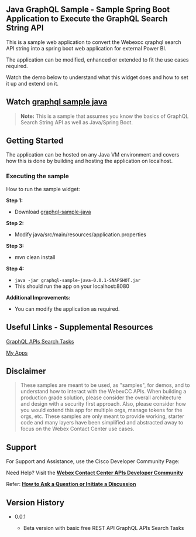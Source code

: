 ## Java GraphQL Sample - Sample Spring Boot Application to Execute the GraphQL Search String API

This is a sample web application to convert the Webexcc qraphql search API string into a spring boot web application for external Power BI.

The application can be modified, enhanced or extended to fit the use cases required.

Watch the demo below to understand what this widget does and how to set it up and extend on it.

## Watch [graphql sample java](https://app.vidcast.io/share/6fd7cd09-7930-488c-9f02-0baa13f1d0e3)

> **Note:** This is a sample that assumes you know the basics of GraphQL Search String API as well as Java/Spring Boot.

## Getting Started

The application can be hosted on any Java VM environment and covers how this is done by building and hosting the application on localhost.

### Executing the sample

How to run the sample widget:

**Step 1:**

- Download [graphql-sample-java](https://github.com/CiscoDevNet/webex-contact-center-api-samples/graphql-sample-java)

**Step 2:**

- Modify java/src/main/resources/application.properties

**Step 3:**

- mvn clean install

**Step 4:**

- `java -jar graphql-sample-java-0.0.1-SNAPSHOT.jar`
- This should run the app on your localhost:8080


**Additional Improvements:**

- You can modify the application as required.

## Useful Links - Supplemental Resources

[GraphQL APIs Search Tasks](https://developer.webex-cx.com/documentation/search/v1/search-tasks) 

[My Apps](https://developer.webex-cx.com/my-apps)

## Disclaimer

> These samples are meant to be used, as "samples", for demos, and to understand how to interact with the WebexCC APIs.
> When building a production grade solution, please consider the overall architecture and design with a security first approach.
> Also, please consider how you would extend this app for multiple orgs, manage tokens for the orgs, etc.
> These samples are only meant to provide working, starter code and many layers have been simplified and abstracted away to focus on the Webex Contact Center use cases.

## Support

For Support and Assistance, use the Cisco Developer Community Page:

Need Help? Visit the **[Webex Contact Center APIs Developer Community](https://community.cisco.com/t5/contact-center/bd-p/j-disc-dev-contact-center)**

Refer: **[How to Ask a Question or Initiate a Discussion](https://community.cisco.com/t5/contact-center/webex-contact-center-apis-developer-community-and-support/m-p/4558270)**

## Version History

- 0.0.1

  - Beta version with basic free REST API GraphQL APIs Search Tasks